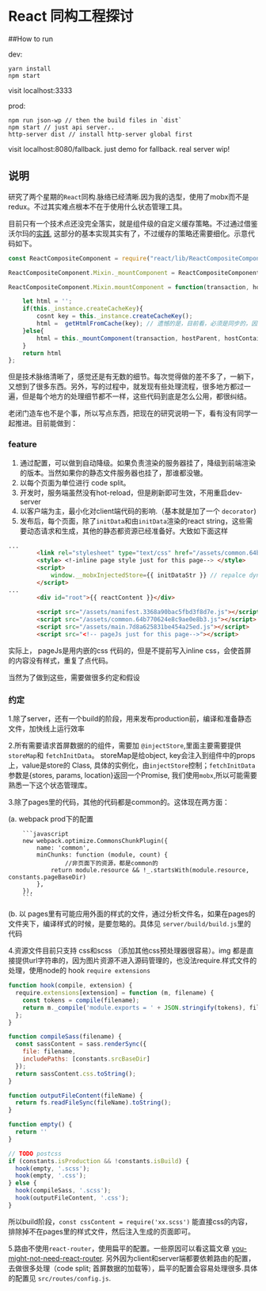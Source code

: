 # React 同构工程探讨

##How to run
	
dev:	
	
	yarn install
	npm start

visit localhost:3333
	
prod:
	
	npm run json-wp // then the build files in `dist` 
	npm start // just api server..
	http-server dist // install http-server global first
	
visit localhost:8080/fallback. just demo for fallback. real server wip!

## 说明
研究了两个星期的`React`同构.脉络已经清晰.因为我的选型，使用了mobx而不是redux。不过其实难点根本不在于使用什么状态管理工具。

目前只有一个技术点还没完全落实，就是组件级的自定义缓存策略。不过通过借鉴 沃尔玛的[实践](https://github.com/electrode-io/electrode-react-ssr-caching), 这部分的基本实现其实有了，不过缓存的策略还需要细化。示意代码如下。

```javascript
const ReactCompositeComponent = require("react/lib/ReactCompositeComponent");

ReactCompositeComponent.Mixin._mountComponent = ReactCompositeComponent.Mixin.mountComponent;

ReactCompositeComponent.Mixin.mountComponent = function(transaction, hostParent, hostContainerInfo, context) {

    let html = '';
    if(this._instance.createCacheKey){
        cosnt key = this._instance.createCacheKey();
        html =	getHtmlFromCache(key); // 遗憾的是，目前看，必须是同步的，因此只能存内存...
    }else{
        html = this._mountComponent(transaction, hostParent, hostContainerInfo, context)
    }
    return html
};
```

但是技术脉络清晰了，感觉还是有无数的细节。每次觉得做的差不多了，一躺下，又想到了很多东西。另外，写的过程中，就发现有些处理流程，很多地方都过一遍，但是每个地方的处理细节都不一样，这些代码到底是怎么公用，都很纠结。

老闭门造车也不是个事，所以写点东西，把现在的研究说明一下，看有没有同学一起推进。目前能做到：

### feature
1. 通过配置，可以做到自动降级。如果负责渲染的服务器挂了，降级到前端渲染的版本。当然如果你的静态文件服务器也挂了，那谁都没辙。
2. 以每个页面为单位进行 code split。
3. 开发时，服务端虽然没有hot-reload，但是刷新即可生效，不用重启dev-server
4. 以客户端为主，最小化对client端代码的影响.（基本就是加了一个 `decorator`)
5. 发布后，每个页面，除了`initData`和由`initData`渲染的react string，这些需要动态请求和生成，其他的静态都资源已经准备好。大致如下面这样

```html
...
        <link rel="stylesheet" type="text/css" href="/assets/common.64b770624e8c9ae0e8b3.css">
        <style> <!-inline page style just for this page--> </style>
        <script>
            window.__mobxInjectedStore={{ initDataStr }} // repalce dynamic by server
        </script>
...
        <div id="root">{{ reactContent }}</div>
      
        <script src="/assets/manifest.3368a90bac5fbd3f8d7e.js"></script>
        <script src="/assets/common.64b770624e8c9ae0e8b3.js"></script>
        <script src="/assets/main.7d8a625831be454a25ed.js"></script>
        <script src="<!-- pageJs just for this page-->"></script>
```
实际上， pageJs是用内嵌的css 代码的，但是不提前写入inline css，会使首屏的内容没有样式，重复了点代码。

当然为了做到这些，需要做很多约定和假设

### 约定
1.除了server，还有一个build的阶段，用来发布production前，编译和准备静态文件，加快线上运行效率

2.所有需要请求首屏数据的的组件，需要加 `@injectStore`,里面主要需要提供 `storeMap`和 `fetchInitData`。 storeMap是给object, key会注入到组件中的props上，value是store的 Class, 具体的实例化，由`injectStore`控制；`fetchInitData`参数是{stores, params, location}返回一个Promise, 我们使用`mobx`,所以可能需要熟悉一下这个状态管理库。

3.除了pages里的代码，其他的代码都是common的。这体现在两方面：

  (a. webpack prod下的配置 
	
		```javascript
		new webpack.optimize.CommonsChunkPlugin({
      		name: 'common',
      		minChunks: function (module, count) {
	      			//非页面下的资源，都是common的
	      		return module.resource && !_.startsWith(module.resource, constants.pageBaseDir)
      		},
    	}),
		```
		
  (b. 以 pages里有可能应用外面的样式的文件，通过分析文件名，如果在pages的文件夹下，编译样式的时候，是要忽略的。具体见 `server/build/build.js`里的代码

4.资源文件目前只支持 css和scss （添加其他css预处理器很容易）。img 都是直接提供url字符串的，因为图片资源不进入源码管理的，也没法require.样式文件的处理，使用node的 hook `require extensions`

```javascript
function hook(compile, extension) {
  require.extensions[extension] = function (m, filename) {
    const tokens = compile(filename);
    return m._compile('module.exports = ' + JSON.stringify(tokens), filename);
  };
}

function compileSass(filename) {
  const sassContent = sass.renderSync({
    file: filename,
    includePaths: [constants.srcBaseDir]
  });
  return sassContent.css.toString();
}

function outputFileContent(fileName) {
  return fs.readFileSync(fileName).toString();
}

function empty() {
  return ''
}

// TODO postcss
if (constants.isProduction && !constants.isBuild) {
  hook(empty, '.scss');
  hook(empty, '.css');
} else {
  hook(compileSass, '.scss');
  hook(outputFileContent, '.css');
}
```
所以build阶段，`const cssContent = require('xx.scss')` 能直接css的内容，排除掉不在pages里的样式文件，然后注入生成的页面即可。

5.路由不使用`react-router`，使用扁平的配置。一些原因可以看这篇文章 [you-might-not-need-react-router](https://medium.freecodecamp.com/you-might-not-need-react-router-38673620f3d#.pfxahyshr). 另外因为client和server端都要依赖路由的配置，去做很多处理（code split; 首屏数据的加载等），扁平的配置会容易处理很多.具体的配置见 `src/routes/config.js`.







